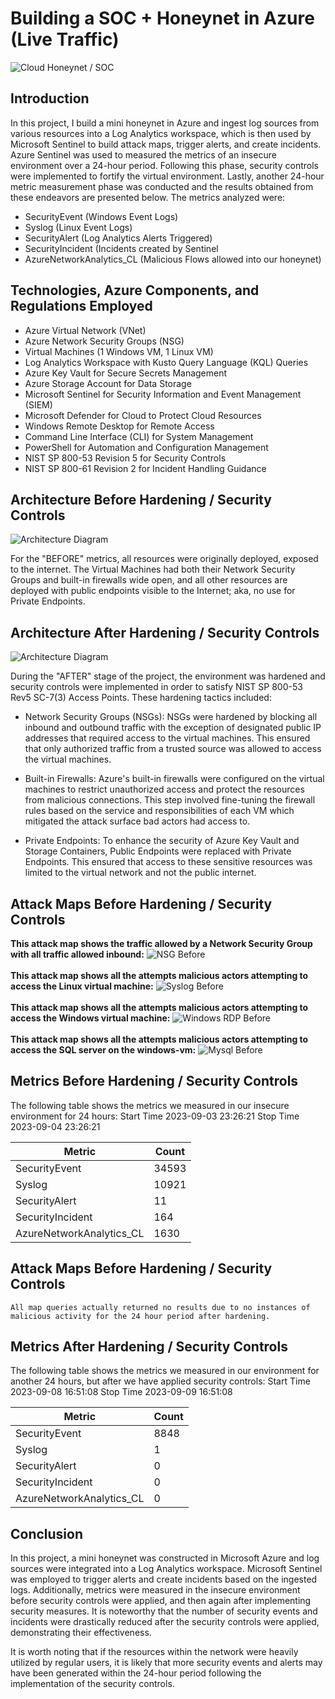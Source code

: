 # Building a SOC + Honeynet in Azure (Live Traffic)
![Cloud Honeynet / SOC](https://i.imgur.com/ZWxe03e.jpg)

## Introduction
In this project, I build a mini honeynet in Azure and ingest log sources from various resources into a Log Analytics workspace, which is then used by Microsoft Sentinel to build attack maps, trigger alerts, and create incidents. Azure Sentinel was used to measured the metrics of an insecure environment over a 24-hour period. Following this phase, security controls were implemented to fortify the virtual environment. Lastly, another 24-hour metric measurement phase was conducted and the results obtained from these endeavors are presented below. The metrics analyzed were:


- SecurityEvent (Windows Event Logs)
- Syslog (Linux Event Logs)
- SecurityAlert (Log Analytics Alerts Triggered)
- SecurityIncident (Incidents created by Sentinel
- AzureNetworkAnalytics_CL (Malicious Flows allowed into our honeynet)

## Technologies, Azure Components, and Regulations Employed
- Azure Virtual Network (VNet)
- Azure Network Security Groups (NSG)
- Virtual Machines (1 Windows VM, 1 Linux VM)
- Log Analytics Workspace with Kusto Query Language (KQL) Queries
- Azure Key Vault for Secure Secrets Management
- Azure Storage Account for Data Storage
- Microsoft Sentinel for Security Information and Event Management (SIEM)
- Microsoft Defender for Cloud to Protect Cloud Resources
- Windows Remote Desktop for Remote Access
- Command Line Interface (CLI) for System Management
- PowerShell for Automation and Configuration Management
- NIST SP 800-53 Revision 5 for Security Controls
- NIST SP 800-61 Revision 2 for Incident Handling Guidance

## Architecture Before Hardening / Security Controls
![Architecture Diagram](https://i.imgur.com/aBDwnKb.jpg)

For the "BEFORE" metrics, all resources were originally deployed, exposed to the internet. The Virtual Machines had both their Network Security Groups and built-in firewalls wide open, and all other resources are deployed with public endpoints visible to the Internet; aka, no use for Private Endpoints.

## Architecture After Hardening / Security Controls
![Architecture Diagram](https://i.imgur.com/YQNa9Pp.jpg)

During the "AFTER" stage of the project, the environment was hardened and security controls were implemented in order to satisfy NIST SP 800-53 Rev5 SC-7(3) Access Points. These hardening tactics included:

- Network Security Groups (NSGs): NSGs were hardened by blocking all inbound and outbound traffic with the exception of designated public IP addresses that required access to the virtual machines. This ensured that only authorized traffic from a trusted source was allowed to access the virtual machines.

- Built-in Firewalls: Azure's built-in firewalls were configured on the virtual machines to restrict unauthorized access and protect the resources from malicious connections. This step involved fine-tuning the firewall rules based on the service and responsibilities of each VM which mitigated the attack surface bad actors had access to.

- Private Endpoints: To enhance the security of Azure Key Vault and Storage Containers, Public Endpoints were replaced with Private Endpoints. This ensured that access to these sensitive resources was limited to the virtual network and not the public internet.

## Attack Maps Before Hardening / Security Controls

**This attack map shows the traffic allowed by a Network Security Group with all traffic allowed inbound:**
![NSG Before](https://github.com/Lachiecodes/Azure-SOC-Honeypot/assets/138475757/f9f68a20-3ac8-40a6-9ea6-5daeab798151)<br>
<br>
**This attack map shows all the attempts malicious actors attempting to access the Linux virtual machine:**
![Syslog Before](https://github.com/Lachiecodes/Azure-SOC-Honeypot/assets/138475757/3720c2a7-4d96-427a-8421-045f9cd283b0)<br>
<br>
**This attack map shows all the attempts malicious actors attempting to access the Windows virtual machine:**
![Windows RDP Before](https://github.com/Lachiecodes/Azure-SOC-Honeypot/assets/138475757/4ef47359-e728-4958-9c63-dede2abf9173)<br>
<br>
**This attack map shows all the attempts malicious actors attempting to access the SQL server on the windows-vm:**
![Mysql Before](https://github.com/Lachiecodes/Azure-SOC-Honeypot/assets/138475757/781e7951-b01e-47a0-990e-6b0248e2b640)<br>

## Metrics Before Hardening / Security Controls

The following table shows the metrics we measured in our insecure environment for 24 hours:
Start Time 2023-09-03 23:26:21 
Stop Time 2023-09-04 23:26:21

| Metric                   | Count
| ------------------------ | -----
| SecurityEvent            | 34593
| Syslog                   | 10921
| SecurityAlert            | 11
| SecurityIncident         | 164
| AzureNetworkAnalytics_CL | 1630

## Attack Maps Before Hardening / Security Controls

```All map queries actually returned no results due to no instances of malicious activity for the 24 hour period after hardening.```

## Metrics After Hardening / Security Controls

The following table shows the metrics we measured in our environment for another 24 hours, but after we have applied security controls:
Start Time 2023-09-08 16:51:08 
Stop Time 2023-09-09 16:51:08 

| Metric                   | Count
| ------------------------ | -----
| SecurityEvent            | 8848
| Syslog                   | 1
| SecurityAlert            | 0
| SecurityIncident         | 0
| AzureNetworkAnalytics_CL | 0

## Conclusion

In this project, a mini honeynet was constructed in Microsoft Azure and log sources were integrated into a Log Analytics workspace. Microsoft Sentinel was employed to trigger alerts and create incidents based on the ingested logs. Additionally, metrics were measured in the insecure environment before security controls were applied, and then again after implementing security measures. It is noteworthy that the number of security events and incidents were drastically reduced after the security controls were applied, demonstrating their effectiveness. 

It is worth noting that if the resources within the network were heavily utilized by regular users, it is likely that more security events and alerts may have been generated within the 24-hour period following the implementation of the security controls.
